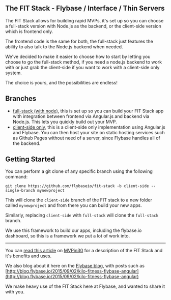 The FIT Stack - Flybase / Interface / Thin Servers
-----

The FIT Stack allows for building rapid MVPs, it's set up so you can choose a full-stack version with Node.js as the backend, or the client-side version which is frontend only.

The frontend code is the same for both, the full-stack just features the ability to also talk to the Node.js backend when needed.

We've decided to make it easier to choose how to start by letting you choose to go the full-stack method, if you need a node.js backend to work with or just grab the client-side if you want to work with a client-side only system.

The choice is yours, and the possibilities are endless!

## Branches

* [full-stack (with node)](https://github.com/flybaseio/fit-stack/tree/full-stack), this is set up so you can build your FIT Stack app with integration between frontend via Angular.js and backend via Node.js. This lets you quickly build out your MVP.
* [client-side only](https://github.com/flybaseio/fit-stack/tree/client-side), this is a client-side only implementation using Angular.js and Flybase. You can then host your site on static hosting services such as Github Pages without need of a server, since Flybase handles all of the backend.

## Getting Started

You can perform a git clone of any specific branch using the following command:

```
git clone https://github.com/flybaseio/fit-stack -b client-side --single-branch mynewproject
```

This will clone the `client-side` branch of the FIT stack to a new folder called `mynewproject` and from there you can build your new apps.

Similarly, replacing `client-side` with `full-stack` will clone the `full-stack` branch.

We use this framework to build our apps, including the flybase.io dashboard, so this is a framework we put a lot of work into.

***

You can [read this article](http://mvpin30.com/2015/06/29/fit-stack/) on [MVPin30](http://mvpin30.com) for a description of the FIT Stack and it's benefits and uses.

We also blog about it here on the [Flybase blog](http://blog.flybase.io/tags/code), with posts such as [http://blog.flybase.io/2015/09/02/kilo-fitness-flybase-angular](http://blog.flybase.io/2015/09/02/kilo-fitness-flybase-angular)

We make heavy use of the FIT Stack here at Flybase, and wanted to share it with you.
